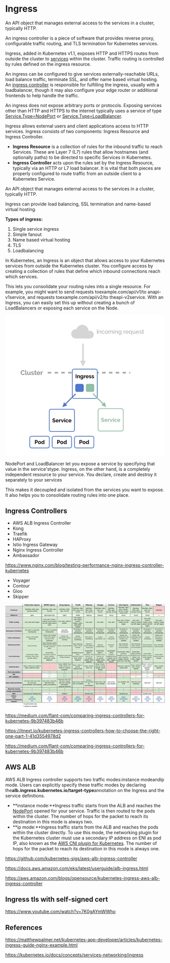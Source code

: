 # Ingress

An API object that manages external access to the services in a cluster, typically HTTP.

An ingress controller is a piece of software that provides reverse proxy, configurable traffic routing, and TLS termination for Kubernetes services.

Ingress, added in Kubernetes v1.1, exposes HTTP and HTTPS routes from outside the cluster to [services](https://kubernetes.io/docs/concepts/services-networking/service/) within the cluster. Traffic routing is controlled by rules defined on the ingress resource.

An ingress can be configured to give services externally-reachable URLs, load balance traffic, terminate SSL, and offer name based virtual hosting. An [ingress controller](https://kubernetes.io/docs/concepts/services-networking/ingress/#ingress-controllers) is responsible for fulfilling the ingress, usually with a loadbalancer, though it may also configure your edge router or additional frontends to help handle the traffic.

An ingress does not expose arbitrary ports or protocols. Exposing services other than HTTP and HTTPS to the internet typically uses a service of type [Service.Type=NodePort](https://kubernetes.io/docs/concepts/services-networking/service/#nodeport) or [Service.Type=LoadBalancer](https://kubernetes.io/docs/concepts/services-networking/service/#loadbalancer).

Ingress allows external users and client applications access to HTTP services. Ingress consists of two components: Ingress Resource and Ingress Controller.

- **Ingress Resource** is a collection of rules for the inbound traffic to reach Services. These are Layer 7 (L7) rules that allow hostnames (and optionally paths) to be directed to specific Services in Kubernetes.
- **Ingress Controller** acts upon the rules set by the Ingress Resource, typically via an HTTP or L7 load balancer. It is vital that both pieces are properly configured to route traffic from an outside client to a Kubernetes Service.

An API object that manages external access to the services in a cluster, typically HTTP.

Ingress can provide load balancing, SSL termination and name-based virtual hosting.

**Types of ingress:**

1. Single service ingress
2. Simple fanout
3. Name based virtual hosting
4. TLS
5. Loadbalancing

In Kubernetes, an Ingress is an object that allows access to your Kubernetes services from outside the Kubernetes cluster. You configure access by creating a collection of rules that define which inbound connections reach which services.

This lets you consolidate your routing rules into a single resource. For example, you might want to send requests toexample.com/api/v1/to anapi-v1service, and requests toexample.com/api/v2/to theapi-v2service. With an Ingress, you can easily set this up without creating a bunch of LoadBalancers or exposing each service on the Node.

![image](../../../media/DevOps-Kubernetes-Ingress-image1.jpg)

NodePort and LoadBalancer let you expose a service by specifying that value in the service'stype. Ingress, on the other hand, is a completely independent resource to your service. You declare, create and destroy it separately to your services

This makes it decoupled and isolated from the services you want to expose. It also helps you to consolidate routing rules into one place.

## Ingress Controllers

- AWS ALB Ingress Controller
- Kong
- Traefik
- HAProxy
- Istio Ingress Gateway
- Nginx Ingress Controller
- Ambassador

<https://www.nginx.com/blog/testing-performance-nginx-ingress-controller-kubernetes>

- Voyager
- Contour
- Gloo
- Skipper

![image](../../../media/DevOps-Kubernetes-Ingress-image2.jpg)

<https://medium.com/flant-com/comparing-ingress-controllers-for-kubernetes-9b397483b46b>

<https://itnext.io/kubernetes-ingress-controllers-how-to-choose-the-right-one-part-1-41d3554978d2>

<https://medium.com/flant-com/comparing-ingress-controllers-for-kubernetes-9b397483b46b>

## AWS ALB

AWS ALB Ingress controller supports two traffic modes:instance modeandip mode. Users can explicitly specify these traffic modes by declaring the**alb.ingress.kubernetes.io/target-type**annotation on the Ingress and the service definitions.

- **instance mode:**Ingress traffic starts from the ALB and reaches the [NodePort](https://kubernetes.io/docs/concepts/services-networking/service/#nodeport) opened for your service. Traffic is then routed to the pods within the cluster. The number of hops for the packet to reach its destination in this mode is always two.
- **ip mode:**Ingress traffic starts from the ALB and reaches the pods within the cluster directly. To use this mode, the networking plugin for the Kubernetes cluster must use a secondary IP address on ENI as pod IP, also known as the [AWS CNI plugin for Kubernetes](https://github.com/aws/amazon-vpc-cni-k8s). The number of hops for the packet to reach its destination in this mode is always one.

<https://github.com/kubernetes-sigs/aws-alb-ingress-controller>

<https://docs.aws.amazon.com/eks/latest/userguide/alb-ingress.html>

<https://aws.amazon.com/blogs/opensource/kubernetes-ingress-aws-alb-ingress-controller>

## Ingress tls with self-signed cert

<https://www.youtube.com/watch?v=7K0gAYmWWho>

## References

<https://matthewpalmer.net/kubernetes-app-developer/articles/kubernetes-ingress-guide-nginx-example.html>

<https://kubernetes.io/docs/concepts/services-networking/ingress>
